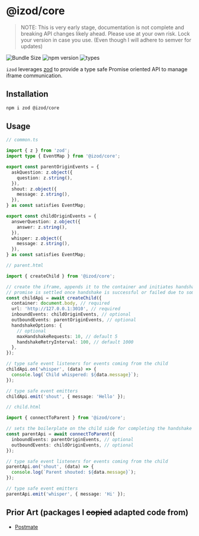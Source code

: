# @izod/core

> NOTE: This is very early stage, documentation is not complete and breaking API changes likely ahead. Please use at your own risk. Lock your version in case you use. (Even though I will adhere to semver for updates)

![Bundle Size](https://img.shields.io/bundlephobia/minzip/@izod/core) ![npm version](https://badgen.net/npm/v/@izod/core) ![types](https://badgen.net/npm/types/@izod/core)

`izod` leverages [zod](https://github.com/colinhacks/zod) to provide a type safe Promise oriented API to manage iframe communication.

## Installation

```sh
npm i zod @izod/core
```

## Usage

```ts
// common.ts

import { z } from 'zod';
import type { EventMap } from '@izod/core';

export const parentOriginEvents = {
  askQuestion: z.object({
    question: z.string(),
  }),
  shout: z.object({
    message: z.string(),
  }),
} as const satisfies EventMap;

export const childOriginEvents = {
  answerQuestion: z.object({
    answer: z.string(),
  }),
  whisper: z.object({
    message: z.string(),
  }),
} as const satisfies EventMap;
```

```ts
// parent.html

import { createChild } from '@izod/core';

// create the iframe, appends it to the container and initiates handshake
// promise is settled once handshake is successful or failed due to some fatal error or timeout
const childApi = await createChild({
  container: document.body, // required
  url: 'http://127.0.0.1:3010', // required
  inboundEvents: childOriginEvents, // optional
  outboundEvents: parentOriginEvents, // optional
  handshakeOptions: {
    // optional
    maxHandshakeRequests: 10, // default 5
    handshakeRetryInterval: 100, // default 1000
  },
});

// type safe event listeners for events coming from the child
childApi.on('whisper', (data) => {
  console.log(`Child whispered: ${data.message}`);
});

// type safe event emitters
childApi.emit('shout', { message: 'Hello' });
```

```ts
// child.html

import { connectToParent } from '@izod/core';

// sets the boilerplate on the child side for completing the handshake
const parentApi = await connectToParent({
  inboundEvents: parentOriginEvents, // optional
  outboundEvents: childOriginEvents, // optional
});

// type safe event listeners for events coming from the child
parentApi.on('shout', (data) => {
  console.log(`Parent shouted: ${data.message}`);
});

// type safe event emitters
parentApi.emit('whisper', { message: 'Hi' });
```

## Prior Art (packages I ~~copied~~ adapted code from)

- [Postmate](https://github.com/dollarshaveclub/postmate)
